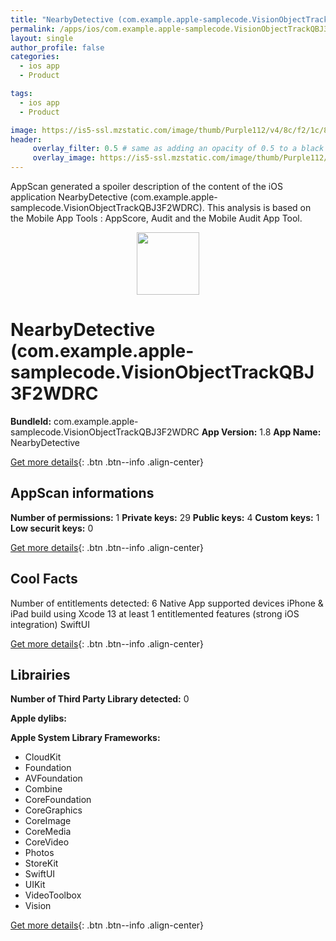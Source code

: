 ```yaml
---
title: "NearbyDetective (com.example.apple-samplecode.VisionObjectTrackQBJ3F2WDRC)"
permalink: /apps/ios/com.example.apple-samplecode.VisionObjectTrackQBJ3F2WDRC.html
layout: single
author_profile: false
categories: 
  - ios app 
  - Product 

tags: 
  - ios app 
  - Product 

image: https://is5-ssl.mzstatic.com/image/thumb/Purple112/v4/8c/f2/1c/8cf21c95-3b91-52b8-8ce6-db53114b7cde/AppIcon-1x_U007emarketing-0-7-0-85-220.png/512x512bb.jpg
header: 
     overlay_filter: 0.5 # same as adding an opacity of 0.5 to a black background
     overlay_image: https://is5-ssl.mzstatic.com/image/thumb/Purple112/v4/8c/f2/1c/8cf21c95-3b91-52b8-8ce6-db53114b7cde/AppIcon-1x_U007emarketing-0-7-0-85-220.png/512x512bb.jpg
---
```

AppScan generated a spoiler description of the content of the iOS application NearbyDetective (com.example.apple-samplecode.VisionObjectTrackQBJ3F2WDRC). This analysis is based on the Mobile App Tools : AppScore, Audit and the Mobile Audit App Tool.

  
  
<div style="text-align: center;"><img src="https://is5-ssl.mzstatic.com/image/thumb/Purple112/v4/8c/f2/1c/8cf21c95-3b91-52b8-8ce6-db53114b7cde/AppIcon-1x_U007emarketing-0-7-0-85-220.png/512x512bb.jpg" width="100" height="100"></div>  
  
# NearbyDetective (com.example.apple-samplecode.VisionObjectTrackQBJ3F2WDRC

**BundleId:** com.example.apple-samplecode.VisionObjectTrackQBJ3F2WDRC
**App Version:** 1.8
**App Name:** NearbyDetective


[Get more details](/pricing.html){: .btn .btn--info .align-center}  
  
## AppScan informations 

**Number of permissions:** 1
**Private keys:** 29
**Public keys:** 4
**Custom keys:** 1
**Low securit keys:** 0
  
[Get more details](/pricing.html){: .btn .btn--info .align-center}

## Cool Facts

Number of entitlements detected: 6
Native App
supported devices iPhone & iPad
build using Xcode 13
at least 1 entitlemented features (strong iOS integration)
SwiftUI
  
[Get more details](/pricing.html){: .btn .btn--info .align-center}

## Librairies 
**Number of Third Party Library detected:** 0

**Apple dylibs:**


**Apple System Library Frameworks:**
- CloudKit
- Foundation
- AVFoundation
- Combine
- CoreFoundation
- CoreGraphics
- CoreImage
- CoreMedia
- CoreVideo
- Photos
- StoreKit
- SwiftUI
- UIKit
- VideoToolbox
- Vision


  
[Get more details](/pricing.html){: .btn .btn--info .align-center}

